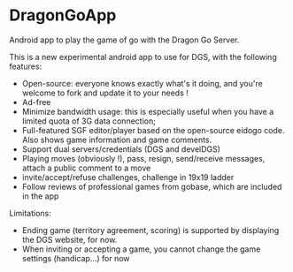 DragonGoApp
===========

Android app to play the game of go with the Dragon Go Server.

This is a new experimental android app to use for DGS, with the following features:

* Open-source: everyone knows exactly what's it doing, and you're welcome to fork and update it to your needs !
* Ad-free
* Minimize bandwidth usage: this is especially useful when you have a limited quota of 3G data connection;
* Full-featured SGF editor/player based on the open-source eidogo code. Also shows game information and game comments.
* Support dual servers/credentials (DGS and develDGS)
* Playing moves (obviously !), pass, resign, send/receive messages, attach a public comment to a move
* invite/accept/refuse challenges, challenge in 19x19 ladder
* Follow reviews of professional games from gobase, which are included in the app

Limitations:

* Ending game (territory agreement, scoring) is supported by displaying the DGS website, for now.
* When inviting or accepting a game, you cannot change the game settings (handicap...) for now

